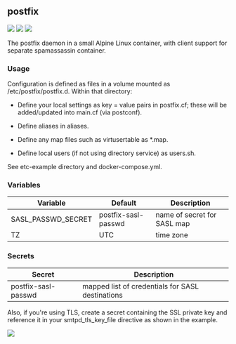 ## postfix
[![](https://images.microbadger.com/badges/version/instantlinux/postfix.svg)](https://microbadger.com/images/instantlinux/postfix "Version badge") [![](https://images.microbadger.com/badges/image/instantlinux/postfix.svg)](https://microbadger.com/images/instantlinux/postfix "Image badge") [![](https://images.microbadger.com/badges/commit/instantlinux/postfix.svg)](https://microbadger.com/images/instantlinux/postfix "Commit badge")

The postfix daemon in a small Alpine Linux container, with client
support for separate spamassassin container.

### Usage

Configuration is defined as files in a volume mounted as
/etc/postfix/postfix.d. Within that directory:

* Define your local settings as key = value pairs in postfix.cf; these
will be added/updated into main.cf (via postconf).

* Define aliases in aliases.

* Define any map files such as virtusertable as *.map.

* Define local users (if not using directory service) as users.sh.

See etc-example directory and docker-compose.yml.

### Variables

| Variable | Default | Description |
| -------- | ------- | ----------- |
| SASL_PASSWD_SECRET | postfix-sasl-passwd | name of secret for SASL map |
| TZ | UTC | time zone |

### Secrets

| Secret | Description |
| ------ | ----------- |
| postfix-sasl-passwd | mapped list of credentials for SASL destinations|

Also, if you're using TLS, create a secret containing the SSL private key and
reference it in your smtpd_tls_key_file directive as shown in the example.

[![](https://images.microbadger.com/badges/license/instantlinux/postfix.svg)](https://microbadger.com/images/instantlinux/postfix "License badge")
